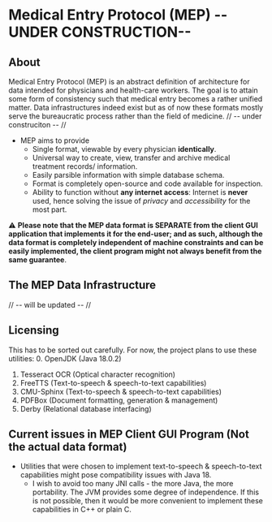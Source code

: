 # Medical Entry Protocol (MEP) --UNDER CONSTRUCTION--


## About

Medical Entry Protocol (MEP) is an abstract definition of architecture for data intended for physicians and health-care workers. The goal is to attain some form of consistency such that medical entry becomes a rather unified matter. Data infrastructures indeed exist but as of now these formats mostly serve the bureaucratic process rather than the field of medicine.
// -- under construciton -- //

* MEP aims to provide
  * Single format, viewable by every physician __identically__.
  * Universal way to create, view, transfer and archive medical treatment records/ information.
  * Easily parsible information with simple database schema.
  * Format is completely open-source and code available for inspection.
  * Ability to function without __any internet access__: Internet is __never__ used, hence solving the issue of _privacy_ and _accessibility_ for the most part.

:warning: __Please note that the MEP data format is SEPARATE from the client GUI application that implements it for the end-user; and as such, although the data format is completely independent of machine constraints and can be easily implemented, the client program might not always benefit from the same guarantee__.

## The MEP Data Infrastructure
// -- will be updated -- //

## Licensing

This has to be sorted out carefully.
For now, the project plans to use these utilities:
0. OpenJDK (Java 18.0.2)
1. Tesseract OCR (Optical character recognition)
2. FreeTTS (Text-to-speech & speech-to-text capabilities)
3. CMU-Sphinx (Text-to-speech & speech-to-text capabilities)
4. PDFBox (Document formatting, generation & management)
5. Derby (Relational database interfacing)

## Current issues in MEP __Client GUI Program__ (Not the actual data format)

* Utilities that were chosen to implement text-to-speech & speech-to-text capabilities might pose compatibility issues with Java 18.
  * I wish to avoid too many JNI calls - the more Java, the more portability. The JVM provides some degree of independence. If this is not possible, then it would be more convenient to implement these capabilities in C++ or plain C.
